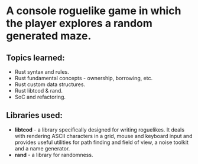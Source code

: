 # A console roguelike game in which the player explores a random generated maze.

## Topics learned:

- Rust syntax and rules.
- Rust fundamental concepts - ownership, borrowing, etc.
- Rust custom data structures.
- Rust libtcod & rand.
- SoC and refactoring.

## Libraries used:

- **libtcod** - a library specifically designed for writing roguelikes. It deals with rendering ASCII characters in a grid, mouse and keyboard input and provides useful utilities for path finding and field of view, a noise toolkit and a name generator.
- **rand** - a library for randomness.
